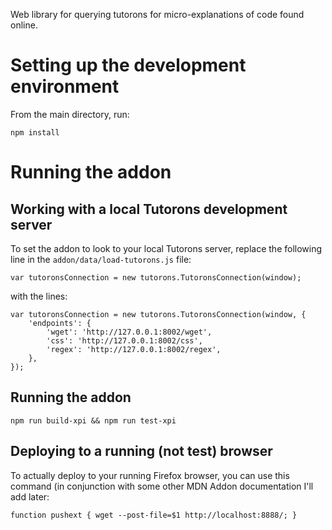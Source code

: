 Web library for querying tutorons for micro-explanations of code found online.

# Setting up the development environment

From the main directory, run:

    npm install

# Running the addon

## Working with a local Tutorons development server

To set the addon to look to your local Tutorons server, replace the following line in the `addon/data/load-tutorons.js` file:

    var tutoronsConnection = new tutorons.TutoronsConnection(window);

with the lines:

    var tutoronsConnection = new tutorons.TutoronsConnection(window, {
        'endpoints': {
            'wget': 'http://127.0.0.1:8002/wget',
            'css': 'http://127.0.0.1:8002/css',
            'regex': 'http://127.0.0.1:8002/regex',
        },
    });

## Running the addon

    npm run build-xpi && npm run test-xpi

## Deploying to a running (not test) browser

To actually deploy to your running Firefox browser, you can use this command (in conjunction with some other MDN Addon documentation I'll add later:

    function pushext { wget --post-file=$1 http://localhost:8888/; }

